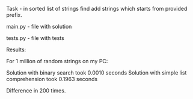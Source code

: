 Task - in sorted list of strings find add strings which starts from provided prefix.

main.py - file with solution

tests.py - file with tests

Results:

For 1 million of random strings on my PC:

Solution with binary search took 0.0010 seconds
Solution with simple list comprehension took 0.1963 seconds

Difference in 200 times.